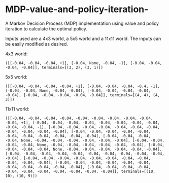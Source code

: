 # MDP-value-and-policy-iteration-
A Markov Decision Process (MDP) implementation using value and policy iteration to calculate the optimal policy.

Inputs used are a 4x3 world, a 5x5 world and a 11x11 world. The inputs can be easily modified as desired.

4x3 world:

` ([[-0.04, -0.04, -0.04, +1],
[-0.04, None, -0.04, -1],
[-0.04, -0.04, -0.04, -0.04]],
terminals=[(3, 2), (3, 1)]) `

5x5 world:

` ([[-0.04, -0.04, -0.04, -0.04, +1],
[-0.04, -0.04, -0.04, -0.4, -1],
[-0.04, -0.04, None, -0.04, -0.04],
[-0.04, -0.04, -0.04, -0.04, -0.04],
[-0.04, -0.04, -0.04, -0.04, -0.04]],
terminals=[(4, 4), (4, 3)]) `

11x11 world:

` ([[-0.04, -0.04, -0.04, -0.04, -0.04, -0.04, -0.04, -0.04, -0.04, -0.04, +1],
[-0.04, -0.04, -0.04, -0.04, -0.04, -0.04, -0.04, -0.04, -0.04, -0.04, -1],
[-0.04, -0.04, -0.04, -0.04, -0.04, -0.04, -0.04, -0.04, -0.04, -0.04, -0.04],
[-0.04, -0.04, -0.04, -0.04, -0.04, -0.04, -0.04, -0.04, -0.04, -0.04, -0.04],
[-0.04, -0.04, -0.04, -0.04, None, -0.04, -0.04, -0.04, -0.04, -0.04, -0.04],
[-0.04, -0.04, -0.04, -0.04, None, -0.04, -0.04, -0.04, -0.04, -0.04, -0.04],
[-0.04, -0.04, -0.04, -0.04, None, -0.04, -0.04, -0.04, -0.04, -0.04, -0.04],
[-0.04, -0.04, -0.04, -0.04, -0.04, -0.04, -0.04, -0.04, -0.04, -0.04, -0.04],
[-0.04, -0.04, -0.04, -0.04, -0.04, -0.04, -0.04, -0.04, -0.04, -0.04, -0.04],
[-0.04, -0.04, -0.04, -0.04, -0.04, -0.04, -0.04, -0.04, -0.04, -0.04, -0.04],
[-0.04, -0.04, -0.04, -0.04, -0.04, -0.04, -0.04, -0.04, -0.04, -0.04, -0.04]],
terminals=[(10, 10), (10, 9)]) `
